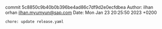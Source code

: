 commit 5c8850c9b40b0b396be4ad86c7df9d2e0ecfdbea
Author: ilhan orhan <ilhan.myumyun@sap.com>
Date:   Mon Jan 23 20:25:50 2023 +0200

    chore: update release.yaml
